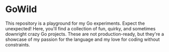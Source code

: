 # GoWild
This repository is a playground for my Go experiments. Expect the unexpected! Here, you'll find a collection of fun, quirky, and sometimes downright crazy Go projects. These are not production-ready, but they're a showcase of my passion for the language and my love for coding without constraints.